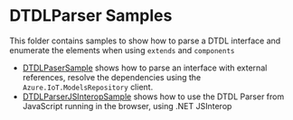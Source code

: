 # DTDLParser Samples

This folder contains samples to show how to parse a DTDL interface and enumerate the elements when using `extends` and `components`

- [DTDLPaserSample](./DTDLPaserSample) shows how to parse an interface with external references, resolve the dependencies using the `Azure.IoT.ModelsRepository` client.
- [DTDLParserJSInteropSample](./DTDLParserJSInteropSample) shows how to use the DTDL Parser from JavaScript running in the browser, using .NET JSInterop
